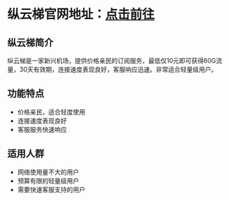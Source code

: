 # 纵云梯官网地址：[点击前往](https://url.gogogomiao.one/QYTN)

## 纵云梯简介
纵云梯是一家新兴机场，提供价格亲民的订阅服务，最低仅10元即可获得60G流量，30天有效期，连接速度表现良好，客服响应迅速。非常适合轻量级用户。

## 功能特点
- 价格亲民，适合轻度使用
- 连接速度表现良好
- 客服服务快速响应

## 适用人群
- 网络使用量不大的用户
- 预算有限的轻量级用户
- 需要快速客服支持的用户